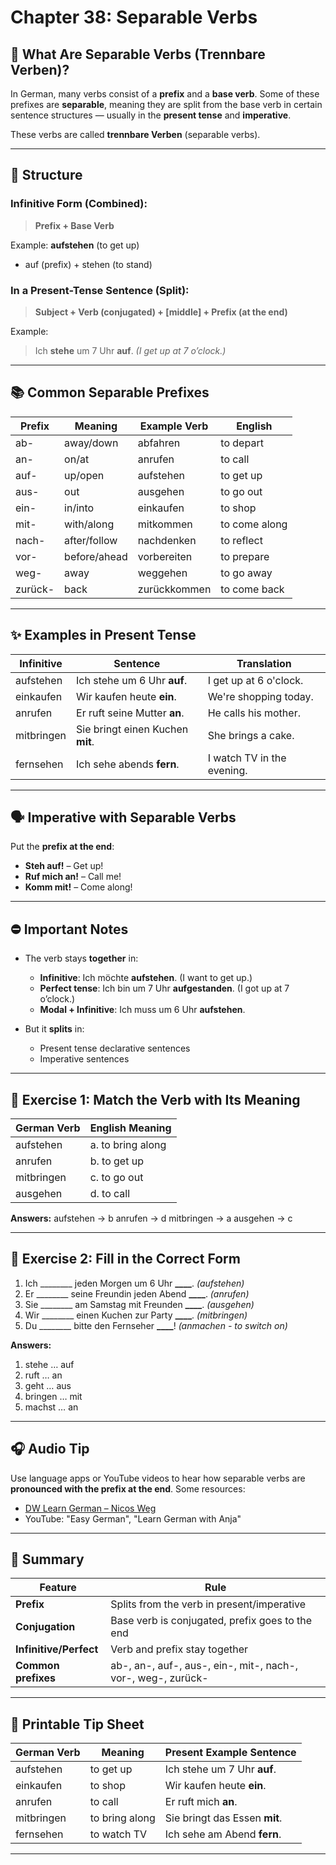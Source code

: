 # Chapter 38: Separable Verbs

## 🎯 What Are Separable Verbs (Trennbare Verben)?

In German, many verbs consist of a **prefix** and a **base verb**. Some of these prefixes are **separable**, meaning they are split from the base verb in certain sentence structures — usually in the **present tense** and **imperative**.

These verbs are called **trennbare Verben** (separable verbs).

---

## 🔧 Structure

### Infinitive Form (Combined):

> **Prefix + Base Verb**

Example: **aufstehen** (to get up)

* auf (prefix) + stehen (to stand)

### In a Present-Tense Sentence (Split):

> **Subject + Verb (conjugated) + \[middle] + Prefix (at the end)**

Example:

> Ich **stehe** um 7 Uhr **auf**.
> *(I get up at 7 o’clock.)*

---

## 📚 Common Separable Prefixes

| Prefix  | Meaning      | Example Verb | English       |
| ------- | ------------ | ------------ | ------------- |
| ab-     | away/down    | abfahren     | to depart     |
| an-     | on/at        | anrufen      | to call       |
| auf-    | up/open      | aufstehen    | to get up     |
| aus-    | out          | ausgehen     | to go out     |
| ein-    | in/into      | einkaufen    | to shop       |
| mit-    | with/along   | mitkommen    | to come along |
| nach-   | after/follow | nachdenken   | to reflect    |
| vor-    | before/ahead | vorbereiten  | to prepare    |
| weg-    | away         | weggehen     | to go away    |
| zurück- | back         | zurückkommen | to come back  |

---

## ✨ Examples in Present Tense

| Infinitive | Sentence                         | Translation                |
| ---------- | -------------------------------- | -------------------------- |
| aufstehen  | Ich stehe um 6 Uhr **auf**.      | I get up at 6 o'clock.     |
| einkaufen  | Wir kaufen heute **ein**.        | We're shopping today.      |
| anrufen    | Er ruft seine Mutter **an**.     | He calls his mother.       |
| mitbringen | Sie bringt einen Kuchen **mit**. | She brings a cake.         |
| fernsehen  | Ich sehe abends **fern**.        | I watch TV in the evening. |

---

## 🗣️ Imperative with Separable Verbs

Put the **prefix at the end**:

* **Steh auf!** – Get up!
* **Ruf mich an!** – Call me!
* **Komm mit!** – Come along!

---

## ⛔ Important Notes

* The verb stays **together** in:

  * **Infinitive**: Ich möchte **aufstehen**. (I want to get up.)
  * **Perfect tense**: Ich bin um 7 Uhr **aufgestanden**. (I got up at 7 o’clock.)
  * **Modal + Infinitive**: Ich muss um 6 Uhr **aufstehen**.

* But it **splits** in:

  * Present tense declarative sentences
  * Imperative sentences

---

## 🧩 Exercise 1: Match the Verb with Its Meaning

| German Verb | English Meaning   |
| ----------- | ----------------- |
| aufstehen   | a. to bring along |
| anrufen     | b. to get up      |
| mitbringen  | c. to go out      |
| ausgehen    | d. to call        |

**Answers:**
aufstehen → b
anrufen → d
mitbringen → a
ausgehen → c

---

## 📝 Exercise 2: Fill in the Correct Form

1. Ich \_\_\_\_\_\_\_\_ jeden Morgen um 6 Uhr **\_\_\_\_**. *(aufstehen)*
2. Er \_\_\_\_\_\_\_\_ seine Freundin jeden Abend **\_\_\_\_**. *(anrufen)*
3. Sie \_\_\_\_\_\_\_\_ am Samstag mit Freunden **\_\_\_\_**. *(ausgehen)*
4. Wir \_\_\_\_\_\_\_\_ einen Kuchen zur Party **\_\_\_\_**. *(mitbringen)*
5. Du \_\_\_\_\_\_\_\_ bitte den Fernseher **\_\_\_\_**! *(anmachen - to switch on)*

**Answers:**

1. stehe … auf
2. ruft … an
3. geht … aus
4. bringen … mit
5. machst … an

---

## 🎧 Audio Tip

Use language apps or YouTube videos to hear how separable verbs are **pronounced with the prefix at the end**. Some resources:

* [DW Learn German – Nicos Weg](https://learngerman.dw.com/en/overview)
* YouTube: "Easy German", "Learn German with Anja"

---

## 🧠 Summary

| Feature                | Rule                                                         |
| ---------------------- | ------------------------------------------------------------ |
| **Prefix**             | Splits from the verb in present/imperative                   |
| **Conjugation**        | Base verb is conjugated, prefix goes to the end              |
| **Infinitive/Perfect** | Verb and prefix stay together                                |
| **Common prefixes**    | ab-, an-, auf-, aus-, ein-, mit-, nach-, vor-, weg-, zurück- |

---

## 📄 Printable Tip Sheet

| German Verb | Meaning        | Present Example Sentence      |
| ----------- | -------------- | ----------------------------- |
| aufstehen   | to get up      | Ich stehe um 7 Uhr **auf**.   |
| einkaufen   | to shop        | Wir kaufen heute **ein**.     |
| anrufen     | to call        | Er ruft mich **an**.          |
| mitbringen  | to bring along | Sie bringt das Essen **mit**. |
| fernsehen   | to watch TV    | Ich sehe am Abend **fern**.   |

---